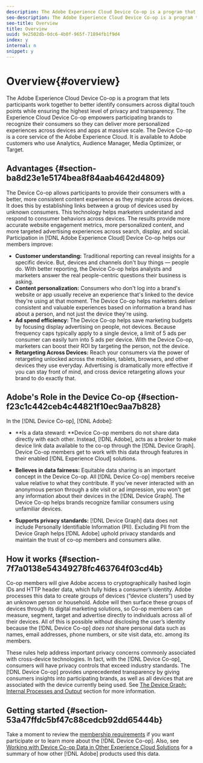 ```yaml
---
description: The Adobe Experience Cloud Device Co-op is a program that lets participants work together to better identify consumers across digital touch points while ensuring the highest level of privacy and transparency. The Experience Cloud Device Co-op empowers participating brands to recognize their consumers so they can deliver more personalized experiences across devices and apps at massive scale. The Device Co-op is a core service of the Adobe Experience Cloud. It is available to Adobe customers who use Analytics, Audience Manager, Media Optimizer, or Target.
seo-description: The Adobe Experience Cloud Device Co-op is a program that lets participants work together to better identify consumers across digital touch points while ensuring the highest level of privacy and transparency. The Experience Cloud Device Co-op empowers participating brands to recognize their consumers so they can deliver more personalized experiences across devices and apps at massive scale. The Device Co-op is a core service of the Adobe Experience Cloud. It is available to Adobe customers who use Analytics, Audience Manager, Media Optimizer, or Target.
seo-title: Overview
title: Overview
uuid: 9e2502db-0dc6-4b0f-965f-71894fb1f9d4
index: y
internal: n
snippet: y
---
```


# Overview{#overview}

The Adobe Experience Cloud Device Co-op is a program that lets participants work together to better identify consumers across digital touch points while ensuring the highest level of privacy and transparency. The Experience Cloud Device Co-op empowers participating brands to recognize their consumers so they can deliver more personalized experiences across devices and apps at massive scale. The Device Co-op is a core service of the Adobe Experience Cloud. It is available to Adobe customers who use Analytics, Audience Manager, Media Optimizer, or Target.

## Advantages {#section-ba8d23e1e5174bea8f84aab4642d4809}

The Device Co-op allows participants to provide their consumers with a better, more consistent content experience as they migrate across devices. It does this by establishing links between a group of devices used by unknown consumers. This technology helps marketers understand and respond to consumer behaviors across devices. The results provide more accurate website engagement metrics, more personalized content, and more targeted advertising experiences across search, display, and social. Participation in [!DNL Adobe Experience Cloud] Device Co-op helps our members improve:

* **Customer understanding:** Traditional reporting can reveal insights for a specific device. But, devices and channels don't buy things — people do. With better reporting, the Device Co-op helps analysts and marketers answer the real people-centric questions their business is asking. 
* **Content personalization:** Consumers who don't log into a brand's website or app usually receive an experience that's linked to the device they're using at that moment. The Device Co-op helps marketers deliver consistent and valuable experiences based on information a brand has about a person, and not just the device they're using. 
* **Ad spend efficiency:** The Device Co-op helps save marketing budgets by focusing display advertising on people, not devices. Because frequency caps typically apply to a single device, a limit of 5 ads per consumer can easily turn into 5 ads per device. With the Device Co-op, marketers can boost their ROI by targeting the person, not the device. 
* **Retargeting Across Devices:** Reach your consumers via the power of retargeting unlocked across the mobiles, tablets, browsers, and other devices they use everyday. Advertising is dramatically more effective if you can stay front of mind, and cross device retargeting allows your brand to do exactly that.

<!--
we may not want to share info in this with customers who have not signed. Also, removed directory from S3.
<p>Download our white-paper, <a href="https://marketing-stage.adobe.com/resources/help/en_US/mcdc/downloads/what_to_expect.pdf" format="https" scope="external"> What to Expect from the Device Co-op</a> for more information. </p>
-->

## Adobe's Role in the Device Co-op {#section-f23c1c442ceb4c44821f10ec9aa7b828}

In the [!DNL Device Co-op], [!DNL Adobe]:

* **Is a data steward: **Device Co-op members do not share data directly with each other. Instead, [!DNL Adobe], acts as a broker to make device link data available to the co-op through the [!DNL Device Graph]. Device Co-op members get to work with this data through features in their enabled [!DNL Experience Cloud] solutions. 

* **Believes in data fairness:** Equitable data sharing is an important concept in the Device Co-op. All [!DNL Device Co-op] members receive value relative to what they contribute. If you've never interacted with an anonymous person through a site visit or ad impression, you won't get any information about their devices in the [!DNL Device Graph]. The Device Co-op helps brands recognize familiar consumers using unfamiliar devices. 

* **Supports privacy standards:** [!DNL Device Graph] data does not include Personally Identifiable Information (PII). Excluding PII from the Device Graph helps [!DNL Adobe] uphold privacy standards and maintain the trust of co-op members and consumers alike.

## How it works {#section-7f7a0138e54349278fc463764f03cd4b}

Co-op members will give Adobe access to cryptographically hashed login IDs and HTTP header data, which fully hides a consumer’s identity. Adobe processes this data to create groups of devices (“device clusters”) used by an unknown person or household. Adobe will then surface these groups of devices through its digital marketing solutions, so Co-op members can measure, segment, target and advertise directly to individuals across all of their devices. All of this is possible without disclosing the user’s identity because the [!DNL Device Co-op] *does not* share personal data such as names, email addresses, phone numbers, or site visit data, etc. among its members.

These rules help address important privacy concerns commonly associated with cross-device technologies. In fact, with the [!DNL Device Co-op], consumers will have privacy controls that exceed industry standards. The [!DNL Device Co-op] provides unprecedented transparency by giving consumers insights into participating brands, as well as all devices that are associated with the device currently being used. See [The Device Graph: Internal Processes and Output](../mcdc-processes/mcdc-processes.md#concept-e9526af3476b478aab7c57b9ed0bab7c) section for more information.

## Getting started {#section-53a47ffdc5bf47c88cedcb92dd65444b}

Take a moment to review the [membership requirements](../mcdc-about/mcdc-requirements.md#concept-31d3d165d22546afbedf023d32ad3a43) if you want participate or to learn more about the [!DNL Device Co-op]. Also, see [Working with Device Co-op Data in Other Experience Cloud Solutions](../mcdc-other-solutions/mcdc-other-solutions.md#concept-46278a50cfca4e1ab83a3b35077a585f) for a summary of how other [!DNL Adobe] products used this data. 
